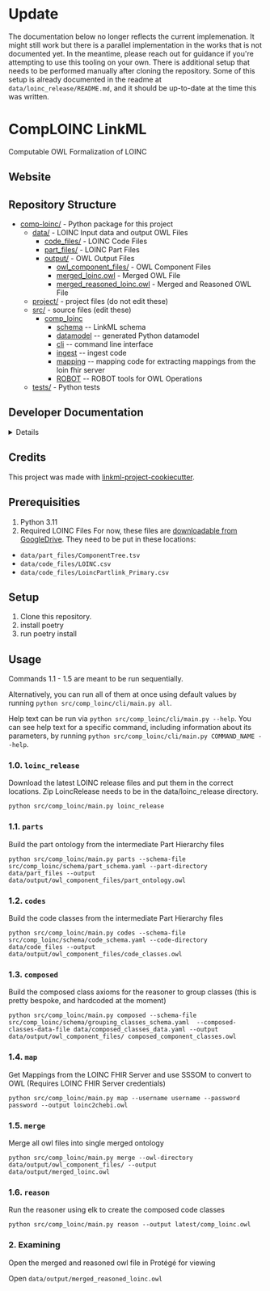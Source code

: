 # Update
The documentation below no longer reflects the current implemenation. It might still work but there is a parallel
implementation in the works that is not documented yet. In the meantime, please reach out for guidance if you're
attempting to use this tooling on your own. There is additional setup that needs to be performed manually after cloning 
the repository. Some of this setup is already documented in the readme at `data/loinc_release/README.md`, and it should 
be up-to-date at the time this was written.

# CompLOINC LinkML
Computable OWL Formalization of LOINC

## Website

## Repository Structure
* [comp-loinc/](comp-loinc/) - Python package for this project
    * [data/](data/) - LOINC Input data and output OWL Files
        * [code_files/](data/code_files) - LOINC Code Files
        * [part_files/](data/part_files) - LOINC Part Files
        * [output/](data/output) - OWL Output Files
            * [owl_component_files/](data/output/owl_component_files) - OWL Component Files
            * [merged_loinc.owl](data/output/merged_loinc.owl) - Merged OWL File
            * [merged_reasoned_loinc.owl](data/output/merged_reasoned_loinc.owl) - Merged and Reasoned OWL File
    * [project/](project/) - project files (do not edit these)
    * [src/](src/) - source files (edit these)
        * [comp_loinc](src/comp_loinc)
            * [schema](src/comp_loinc/schema) -- LinkML schema
            * [datamodel](src/comp_loinc/datamodel) -- generated Python datamodel
            * [cli](src/comp_loinc/cli) -- command line interface
            * [ingest](src/comp_loinc/ingest) -- ingest code
            * [mapping](src/comp_loinc/mapping) -- mapping code for extracting mappings from the loin fhir server
            * [ROBOT](src/comp_loinc/ROBOT) -- ROBOT tools for OWL Operations
    * [tests/](test/) - Python tests

## Developer Documentation
<details>
Use the `make` command to generate project artefacts:

* `make all`: make everything
* `make deploy`: deploys site

</details>

## Credits

This project was made with
[linkml-project-cookiecutter](https://github.com/linkml/linkml-project-cookiecutter).

## Prerequisities
1. Python 3.11
2. Required LOINC Files
   For now, these files
   are [downloadable from GoogleDrive](https://drive.google.com/drive/u/0/folders/1SjDFYs1ocbpovGlAZDKuRVcTDoNztHOc).
   They need to be put in these locations:

- `data/part_files/ComponentTree.tsv`
- `data/code_files/LOINC.csv`
- `data/code_files/LoincPartlink_Primary.csv`

## Setup
1. Clone this repository.
2. install poetry
3. run poetry install

## Usage
Commands 1.1 - 1.5 are meant to be run sequentially.

Alternatively, you can run all of them at once using default values by running `python src/comp_loinc/cli/main.py all`.

Help text can be run via `python src/comp_loinc/cli/main.py --help`. You can see help text for a specific command,
including
information about its parameters, by running `python src/comp_loinc/cli/main.py COMMAND_NAME --help`.

### 1.0. `loinc_release`
Download the latest LOINC release files and put them in the correct locations. Zip LoincRelease needs to be in the 
data/loinc_release directory.

`python src/comp_loinc/main.py loinc_release`

### 1.1. `parts`
Build the part ontology from the intermediate Part Hierarchy files

`python src/comp_loinc/main.py parts --schema-file src/comp_loinc/schema/part_schema.yaml --part-directory 
data/part_files --output data/output/owl_component_files/part_ontology.owl`

### 1.2. `codes`
Build the code classes from the intermediate Part Hierarchy files

`python src/comp_loinc/main.py codes --schema-file src/comp_loinc/schema/code_schema.yaml --code-directory 
data/code_files --output data/output/owl_component_files/code_classes.owl`

### 1.3. `composed`
Build the composed class axioms for the reasoner to group classes (this is pretty bespoke, and hardcoded at the moment)

`python src/comp_loinc/main.py composed --schema-file src/comp_loinc/schema/grouping_classes_schema.yaml 
--composed-classes-data-file data/composed_classes_data.yaml --output data/output/owl_component_files/
composed_component_classes.owl`

### 1.4. `map`
Get Mappings from the LOINC FHIR Server and use SSSOM to convert to OWL (Requires LOINC FHIR Server credentials)

`python src/comp_loinc/main.py map --username username --password password --output loinc2chebi.owl`

### 1.5. `merge`
Merge all owl files into single merged ontology

`python src/comp_loinc/main.py merge --owl-directory data/output/owl_component_files/ --output 
data/output/merged_loinc.owl`

### 1.6. `reason`
Run the reasoner using elk to create the composed code classes

`python src/comp_loinc/main.py reason --output latest/comp_loinc.owl`

### 2. Examining
Open the merged and reasoned owl file in Protégé for viewing

Open `data/output/merged_reasoned_loinc.owl`
